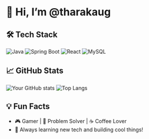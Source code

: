# 👋 Hi, I’m @tharakaug

## 🛠️ Tech Stack
![Java](https://img.shields.io/badge/Java-ED8B00?style=for-the-badge&logo=java&logoColor=white)
![Spring Boot](https://img.shields.io/badge/Spring_Boot-6DB33F?style=for-the-badge&logo=spring-boot&logoColor=white)
![React](https://img.shields.io/badge/React-20232A?style=for-the-badge&logo=react&logoColor=61DAFB)
![MySQL](https://img.shields.io/badge/MySQL-00000F?style=for-the-badge&logo=mysql&logoColor=white)

## 📈 GitHub Stats

![Your GitHub stats](https://github-readme-stats.vercel.app/api?username=kavindutharaka&show_icons=true&theme=radical)
![Top Langs](https://github-readme-stats.vercel.app/api/top-langs/?username=kavindutharaka&layout=compact&theme=radical)

## 💡 Fun Facts
- 🎮 Gamer | 🧠 Problem Solver | ☕ Coffee Lover
- 🌱 Always learning new tech and building cool things!


<!---
tharakaug/tharakaug is a ✨ special ✨ repository because its `README.md` (this file) appears on your GitHub profile.
You can click the Preview link to take a look at your changes.
--->
